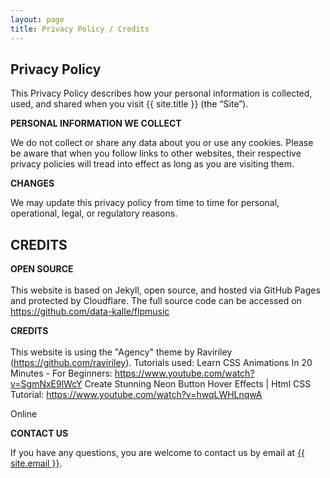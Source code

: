 ```yaml
---
layout: page
title: Privacy Policy / Credits
---
```

<div class="col-lg-12 text-center">
	<h2 class="section-heading text-uppercase">Privacy Policy</h2>
</div>

This Privacy Policy describes how your personal information is collected, used, and shared when you visit {{ site.title }} (the “Site”).

**PERSONAL INFORMATION WE COLLECT**

We do not collect or share any data about you or use any cookies. Please be aware that when you follow links to other websites, their respective privacy policies will tread into effect as long as you are visiting them.


**CHANGES**

We may update this privacy policy from time to time for personal, operational, legal, or regulatory reasons.

<div class="col-lg-12 text-center">
	<h2 class="section-heading text-uppercase">CREDITS</h2>
</div>

**OPEN SOURCE**
<br><br>
This website is based on Jekyll, open source, and hosted via GitHub Pages and protected by Cloudflare. The full source code can be accessed on https://github.com/data-kalle/flpmusic


**CREDITS**
<br><br>
This website is using the "Agency" theme by Raviriley (https://github.com/raviriley).
Tutorials used:
Learn CSS Animations In 20 Minutes - For Beginners: https://www.youtube.com/watch?v=SgmNxE9lWcY
Create Stunning Neon Button Hover Effects | Html CSS Tutorial: https://www.youtube.com/watch?v=hwqLWHLnqwA

Online 

**CONTACT US**

If you have any questions, you are welcome to contact us by email at <a href="mailto:{{ site.email }}">{{ site.email }}</a>.
